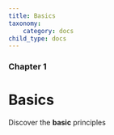 ```yaml
---
title: Basics
taxonomy:
    category: docs
child_type: docs
---
```


### Chapter 1

# Basics

Discover the **basic** principles


